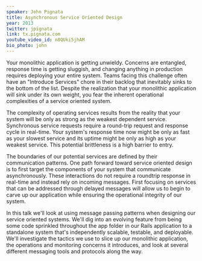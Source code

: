 ```yaml
---
speaker: John Pignata
title: Asynchronous Service Oriented Design
year: 2013
twitter: jpignata
link: tx.pignata.com
youtube_video_id: n8QUki5jhAM
bio_photo: john
---
```


Your monolithic application is getting unwieldy. Concerns are entangled, response time is getting sluggish, and changing anything in production requires deploying your entire system. Teams facing this challenge often have an "Introduce Services" chore in their backlog that inevitably sinks to the bottom of the list. Despite the realization that your monolithic application will sink under its own weight, you fear the inherent operational complexities of a service oriented system.

The complexity of operating services results from the reality that your system will be only as strong as the weakest dependent service. Synchronous service requests require a round-trip request and response cycle in real-time. Your system's response time now might be only as fast as your slowest service and its uptime might be only as high as your weakest service. This potential brittleness is a high barrier to entry.

The boundaries of our potential services are defined by their communication patterns. One path forward toward service oriented design is to first target the components of your system that communicate asynchronously. These interactions do not require a roundtrip response in real-time and instead rely on incoming messages. First focusing on services that can be addressed through delayed messages will allow us to begin to carve up our application while ensuring the operational integrity of our system.

In this talk we'll look at using message passing patterns when designing our service oriented systems. We'll dig into an evolving feature from being some code sprinkled throughout the app folder in our Rails application to a standalone system that's independently scalable, testable, and deployable. We'll investigate the tactics we use to slice up our monolithic application, the operations and monitoring concerns it introduces, and look at several different messaging tools and protocols along the way.
